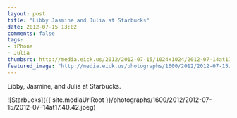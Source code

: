 ```yaml
---
layout: post
title: "Libby Jasmine and Julia at Starbucks"
date: 2012-07-15 13:02
comments: false
tags: 
- iPhone
- Julia
thumbsrc: http://media.eick.us/2012/2012-07-15/1024x1024/2012-07-14at17.40.42.jpeg
featured_image: "http://media.eick.us/photographs/1600/2012/2012-07-15/2012-07-14at17.40.42.jpeg"
---
```

Libby, Jasmine, and Julia at Starbucks.

![Starbucks]({{ site.mediaUrlRoot }}/photographs/1600/2012/2012-07-15/2012-07-14at17.40.42.jpeg)

